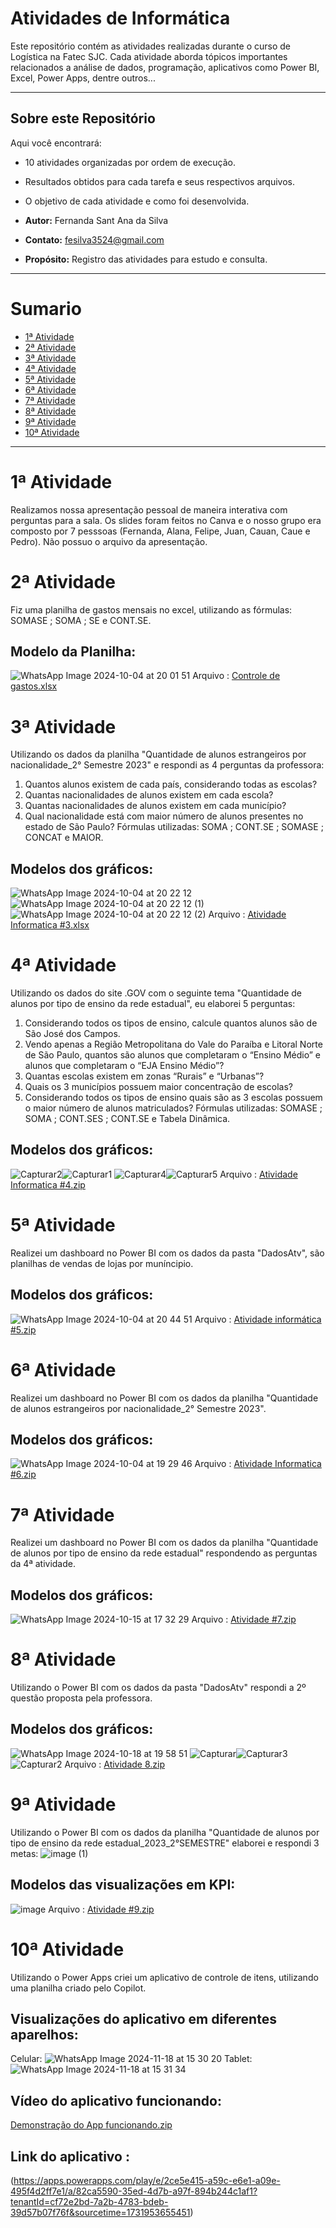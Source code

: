 # Atividades de Informática
Este repositório contém as atividades realizadas durante o curso de Logística na Fatec SJC. Cada atividade aborda tópicos importantes relacionados a análise de dados, programação, aplicativos como Power BI, Excel, Power Apps, dentre outros...

---

## Sobre este Repositório
Aqui você encontrará:
- 10 atividades organizadas por ordem de execução.
- Resultados obtidos para cada tarefa e seus respectivos arquivos.
- O objetivo de cada atividade e como foi desenvolvida.

- **Autor:** Fernanda Sant Ana da Silva
- **Contato:** fesilva3524@gmail.com
- **Propósito:** Registro das atividades para estudo e consulta.

---

# Sumario
- [1ª Atividade](#1ª-atividade)
- [2ª Atividade](#2ª-atividade)
- [3ª Atividade](#3ª-atividade)
- [4ª Atividade](#4ª-atividade)
- [5ª Atividade](#5ª-atividade)
- [6ª Atividade](#6ª-atividade)
- [7ª Atividade](#7ª-atividade)
- [8ª Atividade](#8ª-atividade)
- [9ª Atividade](#9ª-atividade)
- [10ª Atividade](#10ª-atividade)

---

# 1ª Atividade
Realizamos nossa apresentação pessoal de maneira interativa com perguntas para a sala. Os slides foram feitos no Canva e o nosso grupo era composto por 7 pesssoas (Fernanda, Alana, Felipe, Juan, Cauan, Caue e Pedro). Não possuo o arquivo da apresentação.

# 2ª Atividade
Fiz uma planilha de gastos mensais no excel, utilizando as fórmulas: SOMASE ; SOMA ; SE e CONT.SE.
## Modelo da Planilha:
![WhatsApp Image 2024-10-04 at 20 01 51](https://github.com/user-attachments/assets/0cce4aa2-94b3-4488-9f66-bafb9beb9f9d)
Arquivo : [Controle de gastos.xlsx](https://github.com/user-attachments/files/17264378/Controle.de.gastos.xlsx)

# 3ª Atividade
Utilizando os dados da planilha "Quantidade de alunos estrangeiros por nacionalidade_2° Semestre 2023" e respondi as 4 perguntas da professora:
1) Quantos alunos existem de cada país, considerando todas as escolas? 
2) Quantas nacionalidades de alunos existem em cada escola?
3) Quantas nacionalidades de alunos existem em cada município?
4) Qual nacionalidade está com maior número de alunos presentes no estado de São Paulo?
Fórmulas utilizadas: SOMA ; CONT.SE ; SOMASE  ; CONCAT e MAIOR.
## Modelos dos gráficos:
![WhatsApp Image 2024-10-04 at 20 22 12](https://github.com/user-attachments/assets/9bb45f28-9a14-4efb-b51a-575aad1902bc)![WhatsApp Image 2024-10-04 at 20 22 12 (1)](https://github.com/user-attachments/assets/9248d1a1-d1ef-40ce-bc47-cd54cce78dad)![WhatsApp Image 2024-10-04 at 20 22 12 (2)](https://github.com/user-attachments/assets/29524a99-c05a-49b9-aeb8-a8defe075308)
Arquivo : [Atividade Informatica #3.xlsx](https://github.com/user-attachments/files/17264442/Atividade.Informatica.3.xlsx)

# 4ª Atividade
Utilizando os dados do site .GOV com o seguinte tema "Quantidade de alunos por tipo de ensino da rede estadual", eu elaborei 5 perguntas:
1) Considerando todos os tipos de ensino, calcule quantos alunos são de São José dos Campos.
2) Vendo apenas a Região Metropolitana do Vale do Paraíba e Litoral Norte de São Paulo, quantos são alunos que completaram o “Ensino Médio” e alunos que completaram o “EJA Ensino Médio”?
3) Quantas escolas existem em zonas “Rurais” e “Urbanas”?
4) Quais os 3 municípios possuem maior concentração de escolas?
5) Considerando todos os tipos de ensino quais são as 3 escolas possuem o maior número de alunos matriculados?
Fórmulas utilizadas: SOMASE ; SOMA ; CONT.SES ; CONT.SE e Tabela Dinâmica.
## Modelos dos gráficos:
![Capturar2](https://github.com/user-attachments/assets/57638e08-a761-4a0e-b0fa-6ef138653bda)![Capturar1](https://github.com/user-attachments/assets/7e8650c0-25e5-4122-b342-e3fd853c16db)
![Capturar4](https://github.com/user-attachments/assets/61dfbd78-73be-4f7f-92fb-93dd7718a4bc)![Capturar5](https://github.com/user-attachments/assets/7d2c7ac2-7683-4ace-85ca-cb43e95ce13f)
Arquivo : [Atividade Informatica #4.zip](https://github.com/user-attachments/files/17384791/Atividade.Informatica.4.zip)

# 5ª Atividade
Realizei um dashboard no Power BI com os dados da pasta "DadosAtv", são planilhas de vendas de lojas por muníncipio.
## Modelos dos gráficos:
![WhatsApp Image 2024-10-04 at 20 44 51](https://github.com/user-attachments/assets/d35bea24-cea6-440a-8dc3-099b01e90421)
Arquivo : [Atividade informática #5.zip](https://github.com/user-attachments/files/17384786/Atividade.informatica.5.zip)

# 6ª Atividade
Realizei um dashboard no Power BI com os dados da planilha "Quantidade de alunos estrangeiros por nacionalidade_2° Semestre 2023".
## Modelos dos gráficos: 
![WhatsApp Image 2024-10-04 at 19 29 46](https://github.com/user-attachments/assets/00998f88-d9b7-4cea-9f6c-ceae8262cac4)
Arquivo : [Atividade Informatica #6.zip](https://github.com/user-attachments/files/17384784/Atividade.Informatica.6.zip)

# 7ª Atividade
Realizei um dashboard no Power BI com os dados da planilha "Quantidade de alunos por tipo de ensino da rede estadual" respondendo as perguntas da 4ª atividade.
## Modelos dos gráficos: 
![WhatsApp Image 2024-10-15 at 17 32 29](https://github.com/user-attachments/assets/f2c406d6-581e-46b6-96ce-782359cf71ec)
Arquivo : [Atividade #7.zip](https://github.com/user-attachments/files/17384767/Atividade.7.zip)

# 8ª Atividade
Utilizando o Power BI com os dados da pasta "DadosAtv" respondi a 2º questão proposta pela professora.
## Modelos dos gráficos: 
![WhatsApp Image 2024-10-18 at 19 58 51](https://github.com/user-attachments/assets/3df31478-3394-45ee-af3c-d95a5efb8829)
![Capturar](https://github.com/user-attachments/assets/21376d88-3442-43a8-b8fb-6e8e9b050c06)![Capturar3](https://github.com/user-attachments/assets/2cc16393-a1b2-4725-9ee7-f3265b4a0487)
![Capturar2](https://github.com/user-attachments/assets/f23fb657-3d07-4dc6-9128-332ce8563c6d)
Arquivo : [Atividade 8.zip](https://github.com/user-attachments/files/17441536/Atividade.8.zip)

# 9ª Atividade
Utilizando o Power BI com os dados da planilha "Quantidade de alunos por tipo de ensino da rede estadual_2023_2°SEMESTRE" elaborei e respondi 3 metas:
![image (1)](https://github.com/user-attachments/assets/d378c922-e9b5-491b-b4b2-13894a09df2b)

## Modelos das visualizações em KPI: 
![image](https://github.com/user-attachments/assets/3ebe49d5-ff8b-4a93-ac11-60954eb98ac8)
Arquivo : [Atividade #9.zip](https://github.com/user-attachments/files/17595070/Atividade.9.zip)

# 10ª Atividade
Utilizando o Power Apps criei um aplicativo de controle de itens, utilizando uma planilha criado pelo Copilot.
## Visualizações do aplicativo em diferentes aparelhos: 
Celular:
![WhatsApp Image 2024-11-18 at 15 30 20](https://github.com/user-attachments/assets/712f48d9-a4b2-4db0-9627-0ebfaf4d3d62)
Tablet:
![WhatsApp Image 2024-11-18 at 15 31 34](https://github.com/user-attachments/assets/37340f53-13a6-494c-939f-799ae175dc1c)
## Vídeo do aplicativo funcionando: 
[Demonstração do App funcionando.zip](https://github.com/user-attachments/files/17804748/Demonstracao.do.App.funcionando.zip)
## Link do aplicativo : 
(https://apps.powerapps.com/play/e/2ce5e415-a59c-e6e1-a09e-495f4d2ff7e1/a/82ca5590-35ed-4d7b-a97f-894b244c1af1?tenantId=cf72e2bd-7a2b-4783-bdeb-39d57b07f76f&sourcetime=1731953655451)
